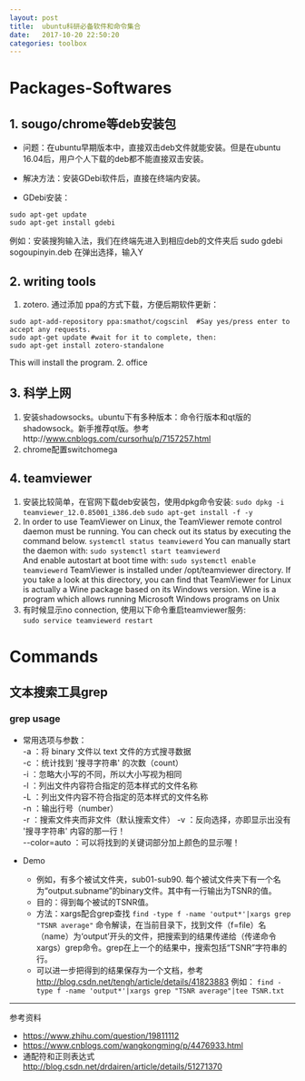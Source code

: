 ```yaml
---
layout: post
title:  ubuntu科研必备软件和命令集合
date:   2017-10-20 22:50:20
categories: toolbox
---
```


# Packages-Softwares

## 1. sougo/chrome等deb安装包
* 问题：在ubuntu早期版本中，直接双击deb文件就能安装。但是在ubuntu 16.04后，用户个人下载的deb都不能直接双击安装。

* 解决方法：安装GDebi软件后，直接在终端内安装。

* GDebi安装：
```
sudo apt-get update
sudo apt-get install gdebi
```
例如：安装搜狗输入法，我们在终端先进入到相应deb的文件夹后
sudo gdebi sogoupinyin.deb
在弹出选择，输入Y
## 2. writing tools
1. zotero.
通过添加 ppa的方式下载，方便后期软件更新：
```
sudo apt-add-repository ppa:smathot/cogscinl  #Say yes/press enter to accept any requests.
sudo apt-get update #wait for it to complete, then:
sudo apt-get install zotero-standalone
```
This will install the program.
2. office

## 3. 科学上网
1. 安装shadowsocks。ubuntu下有多种版本：命令行版本和qt版的shadowsock。新手推荐qt版。参考http://www.cnblogs.com/cursorhu/p/7157257.html
2. chrome配置switchomega

## 4. teamviewer
1. 安装比较简单，在官网下载deb安装包，使用dpkg命令安装:
``sudo dpkg -i teamviewer_12.0.85001_i386.deb``
``sudo apt-get install -f -y``
2. In order to use TeamViewer on Linux, the TeamViewer remote control daemon must be running. You can check out its status by executing the command below.
``systemctl status teamviewerd``
You can manually start the daemon with: ``sudo systemctl start teamviewerd``  
And enable autostart at boot time with: ``sudo systemctl enable teamviewerd``
TeamViewer is installed under /opt/teamviewer directory. If you take a look at this directory, you can find that TeamViewer for Linux is actually a Wine package based on its Windows version. Wine is a program which allows running Microsoft Windows programs on Unix
3. 有时候显示no connection, 使用以下命令重启teamviewer服务:  
``sudo service teamviewerd restart``

# Commands

## 文本搜索工具grep

### grep usage
* 常用选项与参数：  
  -a ：将 binary 文件以 text 文件的方式搜寻数据  
  -c ：统计找到 '搜寻字符串' 的次数（count）  
  -i ：忽略大小写的不同，所以大小写视为相同  
  -l ：列出文件内容符合指定的范本样式的文件名称  
  -L ：列出文件内容不符合指定的范本样式的文件名称  
  -n ：输出行号（number）  
  -r ：搜索文件夹而非文件（默认搜索文件）
  -v ：反向选择，亦即显示出没有 '搜寻字符串' 内容的那一行！  
  --color=auto ：可以将找到的关键词部分加上颜色的显示喔！

* Demo
  * 例如，有多个被试文件夹，sub01-sub90. 每个被试文件夹下有一个名为“output.subname”的binary文件。其中有一行输出为TSNR的值。
  * 目的：得到每个被试的TSNR值。
  * 方法：xargs配合grep查找
`` find -type f -name 'output*'|xargs grep "TSNR average" ``
命令解读，在当前目录下，找到文件（f=file）名（name）为‘output’开头的文件，把搜索到的结果传递给（传递命令xargs）grep命令。grep在上一个的结果中，搜索包括“TSNR”字符串的行。
  * 可以进一步把得到的结果保存为一个文档，参考 http://blog.csdn.net/tengh/article/details/41823883
例如：
`` find -type f -name 'output*'|xargs grep "TSNR average"|tee TSNR.txt ``


****************
参考资料
* https://www.zhihu.com/question/19811112
* https://www.cnblogs.com/wangkongming/p/4476933.html
* 通配符和正则表达式 http://blog.csdn.net/drdairen/article/details/51271370
